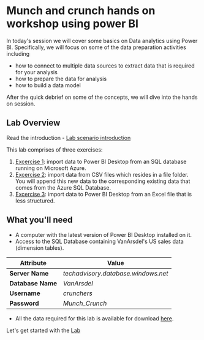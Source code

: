 # Munch and crunch hands on workshop using power BI

In today's session we will cover some basics on Data analytics using Power BI. 
Specifically, we will focus on some of the data preparation activities including 

- how to connect to multiple data sources to extract data that is required for your analysis
- how to prepare the data for analysis
- how to build a data model

After the quick debrief on some of the concepts, we will dive into the hands on session.

## Lab Overview

Read the introduction - [Lab scenario introduction](https://github.com/BDO-Australia/MunchAndCrunch/blob/master/Session2/1.%20Lab%20Introduction.md) 

This lab comprises of three exercises:

1. [Excercise 1](https://github.com/BDO-Australia/MunchAndCrunch/blob/master/Session2/2.%20Excercise-1.md): import data to Power BI Desktop from an SQL database running on Microsoft Azure. 
2. [Excercise 2](https://github.com/BDO-Australia/MunchAndCrunch/blob/master/Session2/3.%20Excercise-2.md): import data from CSV files which resides in a file folder. You will append this new data to the corresponding existing data that comes from the Azure SQL Database. 
3. [Excercise 3](https://github.com/BDO-Australia/MunchAndCrunch/blob/master/Session2/4.%20Excercise-3.md): import data to Power BI Desktop from an Excel file that is less structured. 

## What you'll need

- A computer with the latest version of Power BI Desktop installed on it.
- Access to the SQL Database containing VanArsdel's US sales data (dimension tables).

Attribute | Value
--- | --- 
**Server Name** |*techadvisory.database.windows.net*
**Database Name** |*VanArsdel*
**Username**| *crunchers*
**Password**| *Munch_Crunch*

- All the data required for this lab is available for download [here](https://github.com/BDO-Australia/MunchAndCrunch/tree/master/Session2/Data).

Let's get started with the [Lab](https://github.com/BDO-Australia/MunchAndCrunch/blob/master/Session2/1.%20Lab%20Introduction.md)
